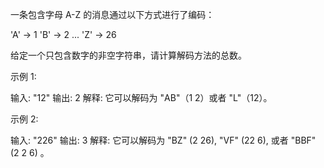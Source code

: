 一条包含字母&nbsp;A-Z 的消息通过以下方式进行了编码：

&#39;A&#39; -&gt; 1
&#39;B&#39; -&gt; 2
...
&#39;Z&#39; -&gt; 26


给定一个只包含数字的非空字符串，请计算解码方法的总数。

示例 1:

输入: &quot;12&quot;
输出: 2
解释:&nbsp;它可以解码为 &quot;AB&quot;（1 2）或者 &quot;L&quot;（12）。


示例&nbsp;2:

输入: &quot;226&quot;
输出: 3
解释:&nbsp;它可以解码为 &quot;BZ&quot; (2 26), &quot;VF&quot; (22 6), 或者 &quot;BBF&quot; (2 2 6) 。

